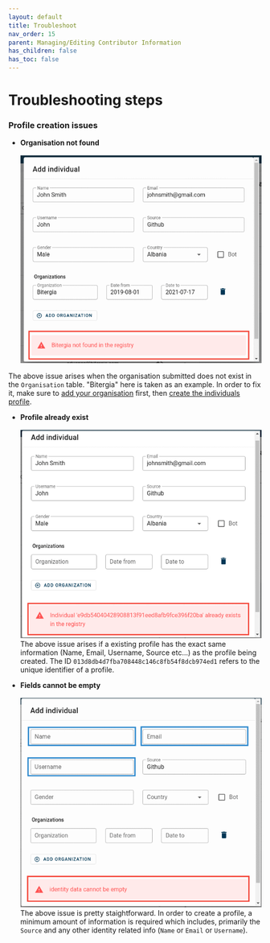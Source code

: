```yaml
---
layout: default
title: Troubleshoot
nav_order: 15
parent: Managing/Editing Contributor Information
has_children: false
has_toc: false
---
```


# Troubleshooting steps

### Profile creation issues

- <strong>Organisation not found</strong><br><br>
  ![sortinghat-orgs](./assets/sortinghat-org.png)

The above issue arises when the organisation submitted does not exist in the `Organisation` table. "Bitergia" here is taken as an example.
In order to fix it, make sure to [add your organisation](https://vsevagen.github.io/grimoirelab-sortinghat/docs/sortinghat/add-org/) first, then [create the individuals profile](https://vsevagen.github.io/grimoirelab-sortinghat/docs/sortinghat/create-profile/).<br>

- <strong>Profile already exist</strong><br><br>
  ![sortinghat-sameIdentity](./assets/sortinghat-sameIdentity.png)
  <br>
  The above issue arises if a existing profile has the exact same information (Name, Email, Username, Source etc...) as the profile being created. The ID `013d8db4d7fba708448c146c8fb54f8dcb974ed1` refers to the unique identifier of a profile.

- <strong>Fields cannot be empty</strong><br><br>
  ![sortinghat-no-identity](./assets/sortinghat-no-identity.png)
  <br>
  The above issue is pretty staightforward. In order to create a profile, a minimum amount of information is required which includes, primarily the <code>Source</code> and any other identity related info (`Name` or `Email` or `Username`).<br><br>
